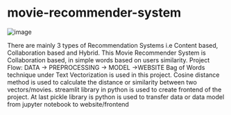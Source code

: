 # movie-recommender-system
![image](https://github.com/user-attachments/assets/7f7dc1f5-ba7f-4a01-801f-c82f793a703d)

There are mainly 3 types of Recommendation Systems i.e Content based, Collaboration based and Hybrid.
This Movie Recommender System is Collaboration based, in simple words based on users similarity.
Project Flow: DATA -> PREPROCESSING -> MODEL ->WEBSITE
Bag of Words technique under Text Vectorization is used in this project.
Cosine distance method is used to calculate the distance or similarity between two vectors/movies.
streamlit library in python is used to create frontend of the project.
At last pickle library is python is used to transfer data or data model from jupyter notebook to website/frontend
